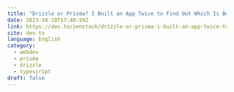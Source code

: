 ```yaml
---
title: "Drizzle or Prisma? I Built an App Twice to Find Out Which Is Better"
date: 2023-10-10T17:40:59Z
link: https://dev.to/zenstack/drizzle-or-prisma-i-built-an-app-twice-to-find-out-which-is-better-1f82?utm_medium=RSS&utm_source=news.12bit.vn
site: dev.to
language: English
category:
  - webdev
  - prisma
  - drizzle
  - typescript
draft: false
---
```

